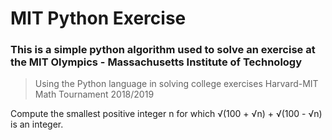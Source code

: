 # MIT Python Exercise 

### This is a simple python algorithm used to solve an exercise at the MIT Olympics - Massachusetts Institute of Technology

> Using the Python language in solving college exercises Harvard-MIT Math Tournament 2018/2019 

 Compute the smallest positive integer n for which 
  √(100 + √n) + √(100 - √n) is an integer. 
  
  
